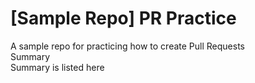 # [Sample Repo] PR Practice
A sample repo for practicing how to create Pull Requests
<br>Summary
<br>Summary is listed here